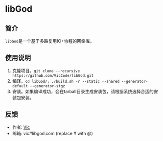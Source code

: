 # libGod

## 简介
`libGod`是一个基于多路复用IO+协程的网络库。

## 使用说明
1. 克隆项目。`git clone --recursive https://github.com/VicCode/libGod.git`
2. 编译。`cd libGod/; ./build.sh -r --static --shared --generator-default --generator-stgz`
3. 安装。如果编译成功，会在tarball目录生成安装包，请根据系统选择合适的安装包安装。

## 反馈
* 作者: [Vic](http://blog.libgod.com "libGod")
* 邮箱: vic#libgod.com (replace # with @)
